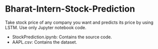 # Bharat-Intern-Stock-Prediction
Take stock price of any company you want and predicts its price by using LSTM. Use only Jupyter notebook code.
- StockPrediction.ipynb: Contains the source code.
- AAPL.csv: Contains the dataset. 
